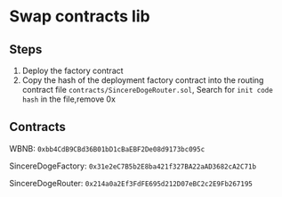 # Swap contracts lib

## Steps

1. Deploy the factory contract
2. Copy the hash of the deployment factory contract into the routing contract
file `contracts/SincereDogeRouter.sol`, Search for `init code hash` in the file,remove 0x
   
## Contracts

WBNB: `0xbb4CdB9CBd36B01bD1cBaEBF2De08d9173bc095c`

SincereDogeFactory: `0x31e2eC7B5b2E8ba421f327BA22aAD3682cA2C71b`

SincereDogeRouter: `0x214a0a2Ef3FdFE695d212D07eBC2c2E9Fb267195`
